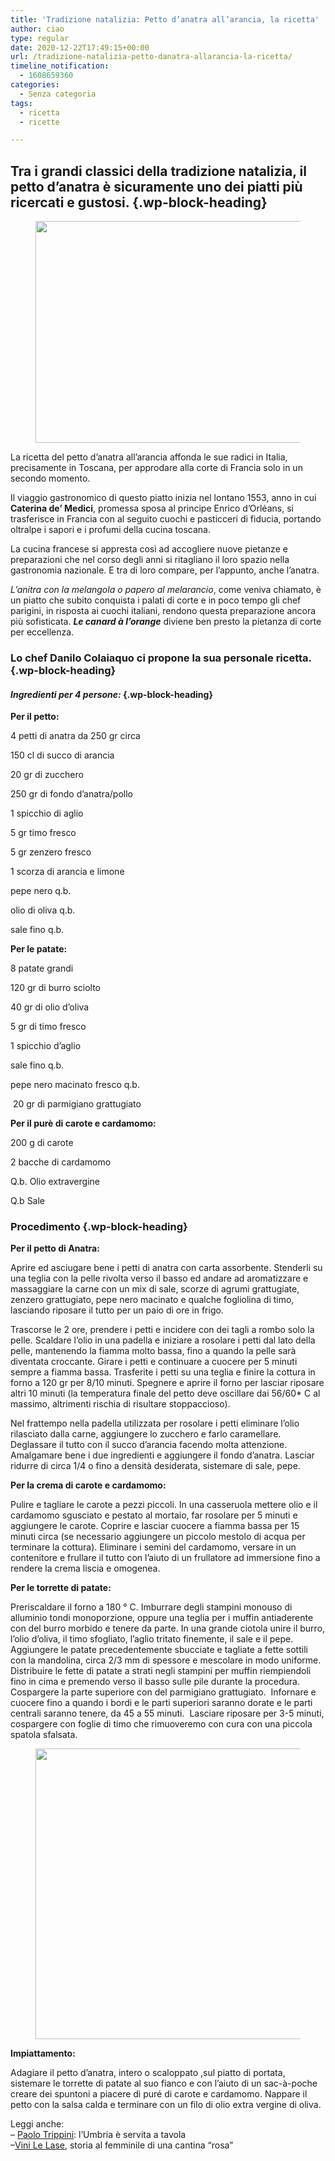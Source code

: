 ```yaml
---
title: 'Tradizione natalizia: Petto d’anatra all’arancia, la ricetta'
author: ciao
type: regular
date: 2020-12-22T17:49:15+00:00
url: /tradizione-natalizia-petto-danatra-allarancia-la-ricetta/
timeline_notification:
  - 1608659360
categories:
  - Senza categoria
tags:
  - ricetta
  - ricette

---
```

## Tra i grandi classici della tradizione natalizia, il petto d’anatra è sicuramente uno dei piatti più ricercati e gustosi.  {.wp-block-heading}

<div class="wp-block-image">
  <figure class="aligncenter size-large is-resized"><img loading="lazy" decoding="async" src="images/wp-content/uploads/2020/12/ricetta-petto-anatra-arancia.jpg" alt="" class="wp-image-1917" width="462" height="355" /></figure>
</div>

La ricetta del petto d’anatra all’arancia affonda le sue radici in Italia, precisamente in Toscana, per approdare alla corte di Francia solo in un secondo momento.

Il viaggio gastronomico di questo piatto inizia nel lontano 1553, anno in cui **Caterina de’ Medici**, promessa sposa al principe Enrico d’Orléans, si trasferisce in Francia con al seguito cuochi e pasticceri di fiducia, portando oltralpe i sapori e i profumi della cucina toscana. 

La cucina francese si appresta così ad accogliere nuove pietanze e preparazioni che nel corso degli anni si ritagliano il loro spazio nella gastronomia nazionale. E tra di loro compare, per l&#8217;appunto, anche l&#8217;anatra.

_L’anitra con la melangola o papero al melarancio_, come veniva chiamato, è un piatto che subito conquista i palati di corte e in poco tempo gli chef parigini, in risposta ai cuochi italiani, rendono questa preparazione ancora più sofisticata. **_Le canard à l’orange_** diviene ben presto la pietanza di corte per eccellenza.

### Lo chef Danilo Colaiaquo ci propone la sua personale ricetta.  {.wp-block-heading}

#### **_Ingredienti per 4 persone:_** {.wp-block-heading}

**Per il petto:**

4 petti di anatra da 250 gr circa

150 cl di succo di arancia 

20 gr di zucchero

250 gr di fondo d&#8217;anatra/pollo

1 spicchio di aglio

5 gr timo fresco

5 gr zenzero fresco

1 scorza di arancia e limone

pepe nero q.b.

olio di oliva q.b.

sale fino q.b.

**Per le patate:**

8 patate grandi

120 gr di burro sciolto

40 gr di olio d&#8217;oliva&nbsp;

5 gr di timo fresco&nbsp;

1 spicchio d&#8217;aglio

sale fino q.b.

pepe nero macinato fresco q.b.&nbsp;

&nbsp;20 gr di parmigiano grattugiato

**Per il purè di carote e cardamomo:**

200 g di carote

2 bacche di cardamomo

Q.b. Olio extravergine

Q.b Sale&nbsp;

### Procedimento {.wp-block-heading}

**Per il petto di Anatra:**

Aprire ed asciugare bene i petti di anatra con carta assorbente. Stenderli su una teglia con la pelle rivolta verso il basso ed andare ad aromatizzare e massaggiare la carne con un mix di sale, scorze di agrumi grattugiate, zenzero grattugiato, pepe nero macinato e qualche fogliolina di timo, lasciando riposare il tutto per un paio di ore in frigo. 

Trascorse le 2 ore, prendere i petti e incidere con dei tagli a rombo solo la pelle. Scaldare l&#8217;olio in una padella e iniziare a rosolare i petti dal lato della pelle, mantenendo la fiamma molto bassa, fino a quando la pelle sarà diventata croccante. Girare i petti e continuare a cuocere per 5 minuti sempre a fiamma bassa. Trasferite i petti su una teglia e finire la cottura in forno a 120 gr per 8/10 minuti. Spegnere e aprire il forno per lasciar riposare altri 10 minuti (la temperatura finale del petto deve oscillare dai 56/60* C al massimo, altrimenti rischia di risultare stoppaccioso).

Nel frattempo nella padella utilizzata per rosolare i petti eliminare l&#8217;olio rilasciato dalla carne, aggiungere lo zucchero e farlo caramellare. Deglassare il tutto con il succo d&#8217;arancia facendo molta attenzione. Amalgamare bene i due ingredienti e aggiungere il fondo d&#8217;anatra. Lasciar ridurre di circa 1/4 o fino a densità desiderata, sistemare di sale, pepe.

**Per la crema di carote e cardamomo:**

Pulire e tagliare le carote a pezzi piccoli. In una casseruola mettere olio e il cardamomo sgusciato e pestato al mortaio, far rosolare per 5 minuti e aggiungere le carote. Coprire e lasciar cuocere a fiamma bassa per 15 minuti circa (se necessario aggiungere un piccolo mestolo di acqua per terminare la cottura). Eliminare i semini del cardamomo, versare in un contenitore e frullare il tutto con l’aiuto di un frullatore ad immersione fino a rendere la crema liscia e omogenea.

**Per le torrette di patate:**

Preriscaldare il forno a 180 ° C. Imburrare degli stampini monouso di alluminio tondi monoporzione, oppure una teglia per i muffin antiaderente con del burro morbido e tenere da parte. In una grande ciotola unire il burro, l&#8217;olio d&#8217;oliva, il timo sfogliato, l&#8217;aglio tritato finemente, il sale e il pepe.  Aggiungere le patate precedentemente sbucciate e tagliate a fette sottili con la mandolina, circa 2/3 mm di spessore e mescolare in modo uniforme. Distribuire le fette di patate a strati negli stampini per muffin riempiendoli fino in cima e premendo verso il basso sulle pile durante la procedura.  Cospargere la parte superiore con del parmigiano grattugiato.  Infornare e cuocere fino a quando i bordi e le parti superiori saranno dorate e le parti centrali saranno tenere, da 45 a 55 minuti.  Lasciare riposare per 3-5 minuti, cospargere con foglie di timo che rimuoveremo con cura con una piccola spatola sfalsata. 

<div class="wp-block-image">
  <figure class="aligncenter size-large is-resized"><img loading="lazy" decoding="async" src="images/wp-content/uploads/2020/12/ricetta-anatra-arancia.jpg" alt="" class="wp-image-1918" width="549" height="465" /></figure>
</div>

**Impiattamento:**

Adagiare il petto d&#8217;anatra, intero o scaloppato ,sul piatto di portata, sistemare le torrette di patate al suo fianco e con l&#8217;aiuto di un sac-à-poche creare dei spuntoni a piacere di puré di carote e cardamomo. Nappare il petto con la salsa calda e terminare con un filo di olio extra vergine di oliva.

Leggi anche:  
&#8211; <a href="https://aleepepe.com/2020/11/16/paolo-trippini-ristorante-intervista/" target="_blank" rel="noreferrer noopener">Paolo Trippini</a>: l&#8217;Umbria è servita a tavola  
&#8211;<a href="https://aleepepe.com/2020/12/03/le-lase-vini-intervista-orte/" target="_blank" rel="noreferrer noopener">Vini Le Lase</a>, storia al femminile di una cantina &#8220;rosa&#8221;